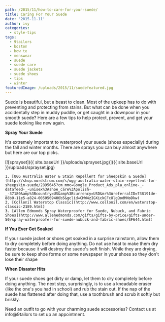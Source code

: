 ```yaml
---
path: /2015/11/how-to-care-for-your-suede/
title: Caring For Your Suede
date: '2015-11-11'
author: ivy
categories:
  - style-tips
tags:
  - 9tailors
  - boston
  - how to
  - menswear
  - suede
  - suede care
  - suede jackets
  - suede shoes
  - tips
  - winter
featuredImage: /uploads/2015/11/suedefeatured.jpg
---
```

Suede is beautiful, but a beast to clean. Most of the upkeep has to do with preventing and protecting from stains. But what can be done when you accidentally step in muddy puddle, or get caught in a downpour in your smooth suede? Here are a few tips to help protect, prevent, and get your suede looking like new again. 

****Spray Your Suede****

It's extremely important to waterproof your suede (shoes especially) during the fall and winter months. There are sprays you can buy almost anywhere but here are our top picks.

[![sprayset]({{ site.baseUrl }}/uploads/sprayset.jpg)]({{ site.baseUrl }}/uploads/sprayset.jpg)

	1. [UGG Australia Water & Stain Repellent for Sheepskin & Suede](http://shop.nordstrom.com/s/ugg-australia-water-stain-repellent-for-sheepskin-suede/2895645?cm_mmc=Google_Product_Ads_pla_online-_-datafeed-_-unisex%3Ashoe_care%3Apolish-_-37180&amp%3Bcountry=US&amp%3Bcurrency=USD&mr%3AreferralID=738191de-88b0-11e5-a824-0050569406b5&gclid=CMW4zIGXickCFcUlgQodMNoDkw)
	2. [Collonil Waterstop Classic](http://www.collonil.com/en/waterstop-classic-2189.html)
	3. [Allen Edmonds Spray Waterproofer for Suede, Nubuck, and Fabric Shoes](http://www.allenedmonds.com/gifts/gifts-by-price/gifts-under-50/spray-waterproofer-for-suede-nubuck-and-fabric-shoes/SF644.html)

 ****If You Ever Get Soaked****

If your suede jacket or shoes get soaked in a surprise rainstorm, allow them to dry completely before doing anything. Do not use heat to make them dry faster because it will destroy the suede's soft finish. While they are drying, be sure to keep shoe forms or some newspaper in your shoes so they don't lose their shape

****When Disaster Hits****

If your suede shoes get dirty or damp, let them to dry completely before doing anything. The next step, surprisingly, is to use a kneadable eraser (like the one's you had in school) and rub the stain out. If the nap of the suede has flattened after doing that, use a toothbrush and scrub it softly but briskly.

Need an outfit to go with your charming suede accessories? Contact us at info@9tailors to set up an appointment.